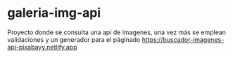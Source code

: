 # galeria-img-api
Proyecto donde se consulta una api de imagenes, una vez más se emplean validaciones y un generador para el páginado
https://buscador-imagenes-api-pixabayy.netlify.app
